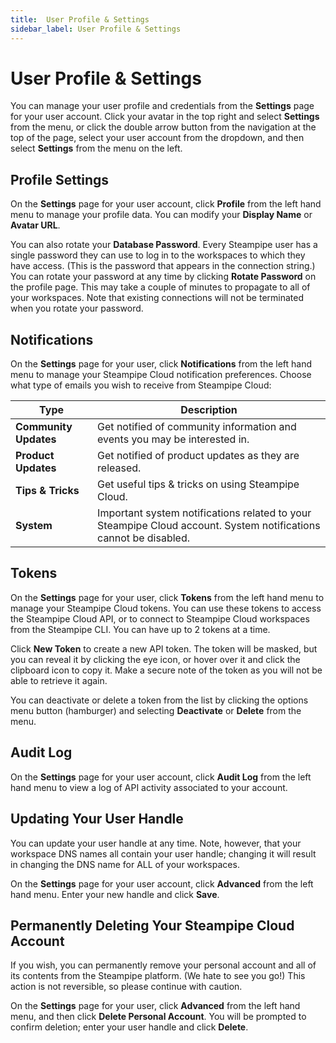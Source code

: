 ```yaml
---
title:  User Profile & Settings
sidebar_label: User Profile & Settings
---
```


# User Profile & Settings

You can manage your user profile and credentials from the **Settings** page for your user account.  Click your avatar in the top right and select **Settings** from the menu, or click the double arrow button from the navigation at the top of the page, select your user account from the dropdown, and then select **Settings** from the menu on the left.

## Profile Settings

On the **Settings** page for your user account, click **Profile** from the left hand menu to manage your profile data.  You can modify your **Display Name** or **Avatar URL**.

You can also rotate your **Database Password**.  Every Steampipe user has a single password they can use to log in to the workspaces to which they have access. (This is the password that appears in the connection string.)  You can rotate your password at any time by clicking **Rotate Password** on the profile page. This may take a couple of minutes to propagate to all of your workspaces.  Note that existing connections will not be terminated when you rotate your password.


## Notifications
On the **Settings** page for your user, click **Notifications** from the left hand menu to manage your Steampipe Cloud notification preferences.  Choose what type of emails you wish to receive from Steampipe Cloud:

| Type | Description |
|-|-
| **Community Updates** | Get notified of community information and events you may be interested in.
| **Product Updates**   | Get notified of product updates as they are released.
| **Tips & Tricks**     | Get useful tips & tricks on using Steampipe Cloud.
| **System**            | Important system notifications related to your Steampipe Cloud account. System notifications cannot be disabled.

 



## Tokens
On the **Settings** page for your user, click **Tokens** from the left hand menu to manage your Steampipe Cloud tokens.  You can use these tokens to access the Steampipe Cloud API, or to connect to Steampipe Cloud workspaces from the Steampipe CLI.  You can have up to 2 tokens at a time.

Click **New Token** to create a new API token.  The token will be masked, but you can reveal it by clicking the eye icon, or hover over it and click the clipboard icon to copy it.  Make a secure note of the token as you will not be able to retrieve it again.

You can deactivate or delete a token from the list by clicking the options menu button (hamburger) and selecting **Deactivate** or **Delete** from the menu.

## Audit Log
On the **Settings** page for your user account, click **Audit Log** from the left hand menu to view a log of API activity associated to your account.

## Updating Your User Handle
You can update your user handle at any time.  Note, however, that your workspace DNS names all contain your user handle;  changing it will result in changing the DNS name for ALL of your workspaces.

On the **Settings** page for your user account, click **Advanced** from the left hand menu.  Enter your new handle and click **Save**.


## Permanently Deleting Your Steampipe Cloud Account
If you wish, you can permanently remove your personal account and all of its contents from the Steampipe platform. (We hate to see you go!) This action is not reversible, so please continue with caution.

On the **Settings** page for your user, click **Advanced** from the left hand menu, and then click **Delete Personal Account**.  You will be prompted to confirm deletion; enter your user handle and click **Delete**.

